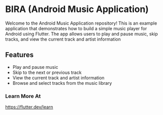 # BIRA (Android Music Application)

Welcome to the Android Music Application repository! This is an example application that demonstrates how to build a simple music player for Android using Flutter. The app allows users to play and pause music, skip tracks, and view the current track and artist information

## Features
* Play and pause music
* Skip to the next or previous track
* View the current track and artist information
* Browse and select tracks from the music library

### Learn More At
https://flutter.dev/learn

